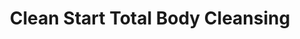 ---
title: "Clean Start Total Body Cleansing"
url: /miami/clean-start-total-body-cleansing/
shop: Massage
---